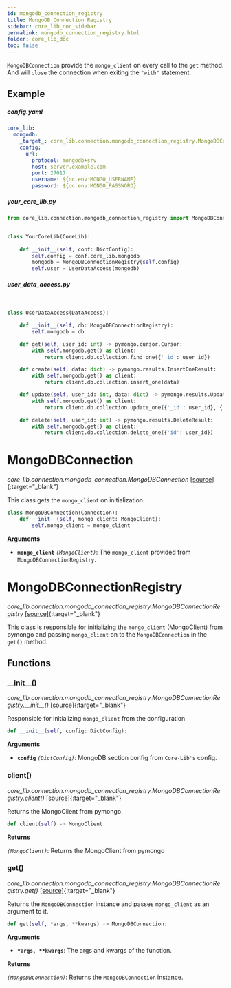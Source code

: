 ```yaml
---
id: mongodb_connection_registry
title: MongoDB Connection Registry
sidebar: core_lib_doc_sidebar
permalink: mongodb_connection_registry.html
folder: core_lib_doc
toc: false
---
```



`MongoDBConnection` provide the `mongo_client` on every call to the `get` method. And will `close` the connection when exiting the `"with"` statement.

## Example
##### config.yaml

```yaml
core_lib:
  mongodb:
    _target_: core_lib.connection.mongodb_connection_registry.MongoDBConnectionRegistry
    config:
      url:
        protocol: mongodb+srv
        host: server.example.com
        port: 27017
        username: ${oc.env:MONGO_USERNAME}
        password: ${oc.env:MONGO_PASSWORD}
```

##### your_core_lib.py

```python
from core_lib.connection.mongodb_connection_registry import MongoDBConnectionRegistry


class YourCoreLib(CoreLib):
    
    def __init__(self, conf: DictConfig):
        self.config = conf.core_lib.mongodb
        mongodb = MongoDBConnectionRegistry(self.config)
        self.user = UserDataAccess(mongodb)
```

##### user_data_access.py

```python


class UserDataAccess(DataAccess):

    def __init__(self, db: MongoDBConnectionRegistry):
        self.mongodb = db

    def get(self, user_id: int) -> pymongo.cursor.Cursor:
        with self.mongodb.get() as client:
            return client.db.collection.find_one({'_id': user_id})

    def create(self, data: dict) -> pymongo.results.InsertOneResult:
        with self.mongodb.get() as client:
            return client.db.collection.insert_one(data)

    def update(self, user_id: int, data: dict) -> pymongo.results.UpdateResult:
        with self.mongodb.get() as client:
            return client.db.collection.update_one({'_id': user_id}, {'$set': data})

    def delete(self, user_id: int) -> pymongo.results.DeleteResult:
        with self.mongodb.get() as client:
            return client.db.collection.delete_one({'id': user_id})
```

# MongoDBConnection

*core_lib.connection.mongodb_connection.MongoDBConnection* [[source]](https://github.com/shay-te/core-lib/blob/master/core_lib/connection/mongodb_connection.py#L6){:target="_blank"}

This class gets the `mongo_client` on initialization.

```python
class MongoDBConnection(Connection):
    def __init__(self, mongo_client: MongoClient):
        self.mongo_client = mongo_client
```
**Arguments**

- **`mongo_client`** *`(MongoClient)`*: The `mongo_client` provided from  `MongoDBConnectionRegistry`.

# MongoDBConnectionRegistry

*core_lib.connection.mongodb_connection_registry.MongoDBConnectionRegistry* [[source]](https://github.com/shay-te/core-lib/blob/master/core_lib/connection/mongodb_connection_registry.py#L8){:target="_blank"}

This class is responsible for initializing the `mongo_client` (MongoClient) from pymongo and passing `mongo_client` on to the `MongoDBConnection` in the `get()` method.

## Functions

### \_\_init\_\_()

*core_lib.connection.mongodb_connection_registry.MongoDBConnectionRegistry.\_\_init\_\_()* [[source]](https://github.com/shay-te/core-lib/blob/master/core_lib/connection/mongodb_connection_registry.py#L8){:target="_blank"}

Responsible for initializing `mongo_client` from the configuration

```python
def __init__(self, config: DictConfig):
```

**Arguments**

- **`config`** *`(DictConfig)`*: MongoDB section config from `Core-Lib's` config.

### client()

*core_lib.connection.mongodb_connection_registry.MongoDBConnectionRegistry.client()* [[source]](https://github.com/shay-te/core-lib/blob/master/core_lib/connection/mongodb_connection_registry.py#L14){:target="_blank"}

Returns the MongoClient from pymongo.

```python
def client(self) -> MongoClient:
```

**Returns**

*`(MongoClient)`*: Returns the MongoClient from pymongo

### get()

*core_lib.connection.mongodb_connection_registry.MongoDBConnectionRegistry.get()* [[source]](https://github.com/shay-te/core-lib/blob/master/core_lib/connection/mongodb_connection_registry.py#L17){:target="_blank"}

Returns the `MongoDBConnection` instance and passes `mongo_client` as an argument to it.

```python
def get(self, *args, **kwargs) -> MongoDBConnection:
```

**Arguments**

- __`*args, **kwargs`__: The args and kwargs of the function.

**Returns**

*`(MongoDBConnection)`*: Returns the `MongoDBConnection` instance.

